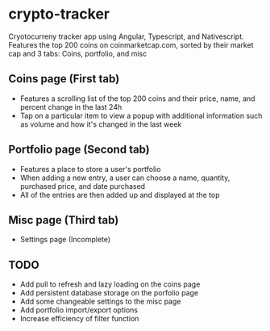 # crypto-tracker
Cryotocurreny tracker app using Angular, Typescript, and Nativescript. Features the top 200 coins on coinmarketcap.com, sorted by their market cap and 3 tabs: Coins, portfolio, and misc

## Coins page (First tab)
- Features a scrolling list of the top 200 coins and their price, name, and percent change in the last 24h
- Tap on a particular item to view a popup with additional information such as volume and how it's changed in the last week

## Portfolio page (Second tab)
- Features a place to store a user's portfolio
- When adding a new entry, a user can choose a name, quantity, purchased price, and date purchased
- All of the entries are then added up and displayed at the top

## Misc page (Third tab)
- Settings page (Incomplete)

## TODO
- Add pull to refresh and lazy loading on the coins page
- Add persistent database storage on the porfolio page
- Add some changeable settings to the misc page
- Add portfolio import/export options
- Increase efficiency of filter function
